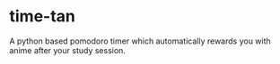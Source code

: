 # time-tan
A python based pomodoro timer which automatically rewards you with anime after your study session.
